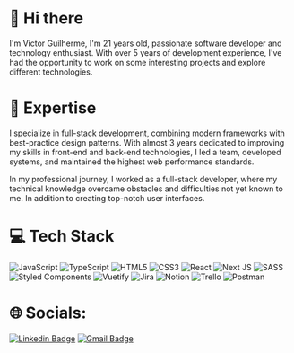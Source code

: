 # 👋 Hi there
I'm Victor Guilherme, I'm 21 years old, passionate software developer and technology enthusiast. With over 5 years of development experience, I've had the opportunity to work on some interesting projects and explore different technologies.


# 🚀 Expertise
I specialize in full-stack development, combining modern frameworks with best-practice design patterns. With almost 3 years dedicated to improving my skills in front-end and back-end technologies, I led a team, developed systems, and maintained the highest web performance standards.

In my professional journey, I worked as a full-stack developer, where my technical knowledge overcame obstacles and difficulties not yet known to me. In addition to creating top-notch user interfaces.


# 💻 Tech Stack
![JavaScript](https://img.shields.io/badge/javascript-%23323330.svg?style=for-the-badge&logo=javascript&logoColor=%23F7DF1E) ![TypeScript](https://img.shields.io/badge/typescript-%23007ACC.svg?style=for-the-badge&logo=typescript&logoColor=white) ![HTML5](https://img.shields.io/badge/html5-%23E34F26.svg?style=for-the-badge&logo=html5&logoColor=white) ![CSS3](https://img.shields.io/badge/css3-%231572B6.svg?style=for-the-badge&logo=css3&logoColor=white) ![React](https://img.shields.io/badge/react-%2320232a.svg?style=for-the-badge&logo=react&logoColor=%2361DAFB) ![Next JS](https://img.shields.io/badge/Next-black?style=for-the-badge&logo=next.js&logoColor=white) ![SASS](https://img.shields.io/badge/SASS-hotpink.svg?style=for-the-badge&logo=SASS&logoColor=white) ![Styled Components](https://img.shields.io/badge/styled--components-DB7093?style=for-the-badge&logo=styled-components&logoColor=white) ![Vuetify](https://img.shields.io/badge/Vuetify-1867C0?style=for-the-badge&logo=vuetify&logoColor=AEDDFF) ![Jira](https://img.shields.io/badge/jira-%230A0FFF.svg?style=for-the-badge&logo=jira&logoColor=white) ![Notion](https://img.shields.io/badge/Notion-%23000000.svg?style=for-the-badge&logo=notion&logoColor=white) ![Trello](https://img.shields.io/badge/Trello-%23026AA7.svg?style=for-the-badge&logo=Trello&logoColor=white) ![Postman](https://img.shields.io/badge/Postman-FF6C37?style=for-the-badge&logo=postman&logoColor=white)

# 🌐 Socials:
[![Linkedin Badge](https://img.shields.io/badge/-Victor%20Vasconcelos-00875f?style=flat-square&logo=Linkedin&logoColor=white&link=https://www.linkedin.com/in/victorguivasco/)](https://www.linkedin.com/in/victorguivasco) 
[![Gmail Badge](https://img.shields.io/badge/-victorguilhermecavalcante@gmail.com-00875f?style=flat-square&logo=Gmail&logoColor=white&link=mailto:victorguilhermecavalcante@gmail.com)](mailto:victorguilhermecavalcante@gmail.com)
